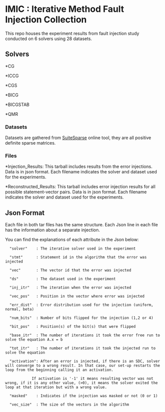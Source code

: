 # IMIC : Iterative Method Fault Injection Collection

This repo houses the experiment results from fault injection study conducted on 6 solvers using 28 datasets. 

## Solvers
*CG

*ICCG

*CGS

*BICG

*BICGSTAB

*QMR


### Datasets

Datasets are gathered from [SuiteSparse](https://sparse.tamu.edu/about) online tool, they are all positive definite sparse matrices.


### Files

*Injection_Results: This tarball includes results from the error injections. 
  Data is in json format. Each filename indicates the solver and dataset used for the experiments. 

*Reconstructed_Results: This tarball includes error injection results for all possible statement-vector pairs. 
  Data is in json format. Each filename indicates the solver     and dataset used for the experiments. 



## Json Format

Each file in both tar files has the same structure. Each Json line in each file has the information about a separate injection. 

You can find the explanations of each attribute in the Json below:

      "solver"    : The iterative solver used in the experiment
      
      "stmt"      : Statement id in the algorithm that the error was injected
      
      "vec"       : The vector id that the error was injected 
      
      "ds"        : The dataset used in the experiment
      
      "inj_itr"   : The iteration when the error was injected
      
      "vec_pos"   : Position in the vector where error was injected
      
      "err_dist"  : Error distribution used for the injection (uniform, normal, beta)
      
      "num_bits"  : Number of bits flipped for the injection (1,2 or 4)
      
      "bit_pos"   : Position(s) of the bit(s) that were flipped
      
      "base_itr"  : The number of iterations it took the error free run to solve the equation A.x = b
      
      "tot_itr"   : The number of iterations it took the injected run to solve the equation
      
      "activation": After an error is injected, if there is an SDC, solver will converge to a wrong result. In that case, our set-up restarts the loop from the beginning calling it an activation. 
      
      		    If activation is '-1' it means resulting vector was not wrong, if it is any other value, (>0), it means the solver exited the loop at that iteration but with a wrong value.   
              
      "masked"    : Indicates if the injection was masked or not (0 or 1)
      
      "vec_size"  : The size of the vectors in the algorithm



